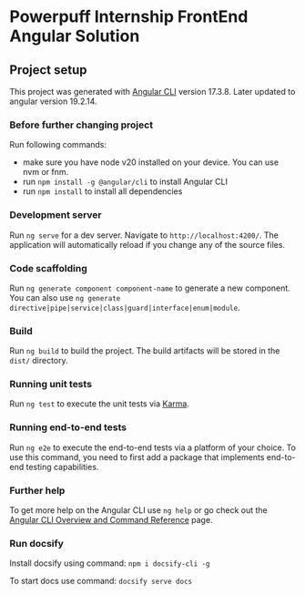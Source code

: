 # Powerpuff Internship FrontEnd Angular Solution

## Project setup
This project was generated with [Angular CLI](https://github.com/angular/angular-cli) version 17.3.8. Later updated to angular version 19.2.14.

### Before further changing project

Run following commands:
- make sure you have node v20 installed on your device. You can use nvm or fnm. 
- run `npm install -g @angular/cli` to install Angular CLI
- run `npm install` to install all dependencies


### Development server

Run `ng serve` for a dev server. Navigate to `http://localhost:4200/`. The application will automatically reload if you change any of the source files.

### Code scaffolding

Run `ng generate component component-name` to generate a new component. You can also use `ng generate directive|pipe|service|class|guard|interface|enum|module`.

### Build

Run `ng build` to build the project. The build artifacts will be stored in the `dist/` directory.

### Running unit tests

Run `ng test` to execute the unit tests via [Karma](https://karma-runner.github.io).

### Running end-to-end tests

Run `ng e2e` to execute the end-to-end tests via a platform of your choice. To use this command, you need to first add a package that implements end-to-end testing capabilities.

### Further help

To get more help on the Angular CLI use `ng help` or go check out the [Angular CLI Overview and Command Reference](https://angular.io/cli) page.

### Run docsify 

Install docsify using command: 
`npm i docsify-cli -g`

To start docs use command:
`docsify serve docs`
